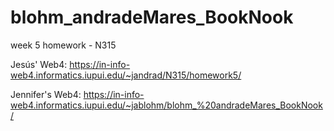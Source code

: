 # blohm_andradeMares_BookNook
week 5 homework - N315

Jesús' Web4: https://in-info-web4.informatics.iupui.edu/~jandrad/N315/homework5/

Jennifer's Web4: https://in-info-web4.informatics.iupui.edu/~jablohm/blohm_%20andradeMares_BookNook/
